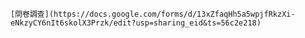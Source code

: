     [問卷調查](https://docs.google.com/forms/d/13xZfaqHh5a5wpjfRkzXi-eNkzyCY6nIt6skolX3Przk/edit?usp=sharing_eid&ts=56c2e218)